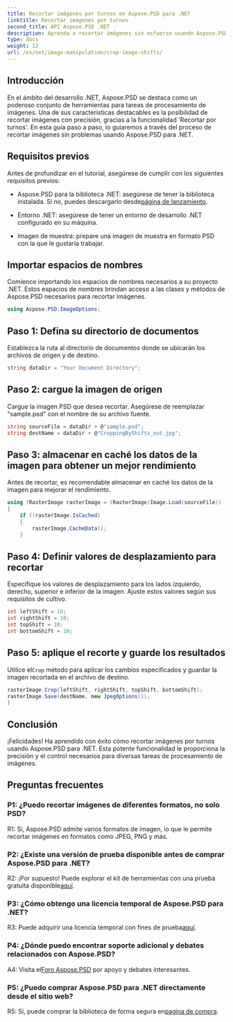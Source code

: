 ```yaml
---
title: Recortar imágenes por turnos en Aspose.PSD para .NET
linktitle: Recortar imágenes por turnos
second_title: API Aspose.PSD .NET
description: Aprenda a recortar imágenes sin esfuerzo usando Aspose.PSD para .NET. Siga nuestra guía paso a paso para realizar ajustes de imagen precisos.
type: docs
weight: 12
url: /es/net/image-manipulation/crop-image-shifts/
---
```

## Introducción

En el ámbito del desarrollo .NET, Aspose.PSD se destaca como un poderoso conjunto de herramientas para tareas de procesamiento de imágenes. Una de sus características destacables es la posibilidad de recortar imágenes con precisión, gracias a la funcionalidad 'Recortar por turnos'. En esta guía paso a paso, lo guiaremos a través del proceso de recortar imágenes sin problemas usando Aspose.PSD para .NET.

## Requisitos previos

Antes de profundizar en el tutorial, asegúrese de cumplir con los siguientes requisitos previos:

-  Aspose.PSD para la biblioteca .NET: asegúrese de tener la biblioteca instalada. Si no, puedes descargarlo desde[página de lanzamiento](https://releases.aspose.com/psd/net/).

- Entorno .NET: asegúrese de tener un entorno de desarrollo .NET configurado en su máquina.

- Imagen de muestra: prepare una imagen de muestra en formato PSD con la que le gustaría trabajar.

## Importar espacios de nombres

Comience importando los espacios de nombres necesarios a su proyecto .NET. Estos espacios de nombres brindan acceso a las clases y métodos de Aspose.PSD necesarios para recortar imágenes.

```csharp
using Aspose.PSD.ImageOptions;
```

## Paso 1: Defina su directorio de documentos

Establezca la ruta al directorio de documentos donde se ubicarán los archivos de origen y de destino.

```csharp
string dataDir = "Your Document Directory";
```

## Paso 2: cargue la imagen de origen

Cargue la imagen PSD que desea recortar. Asegúrese de reemplazar "sample.psd" con el nombre de su archivo fuente.

```csharp
string sourceFile = dataDir + @"sample.psd";
string destName = dataDir + @"CroppingByShifts_out.jpg";
```

## Paso 3: almacenar en caché los datos de la imagen para obtener un mejor rendimiento

Antes de recortar, es recomendable almacenar en caché los datos de la imagen para mejorar el rendimiento.

```csharp
using (RasterImage rasterImage = (RasterImage)Image.Load(sourceFile))
{
    if (!rasterImage.IsCached)
    {
        rasterImage.CacheData();
    }
```

## Paso 4: Definir valores de desplazamiento para recortar

Especifique los valores de desplazamiento para los lados izquierdo, derecho, superior e inferior de la imagen. Ajuste estos valores según sus requisitos de cultivo.

```csharp
int leftShift = 10;
int rightShift = 10;
int topShift = 10;
int bottomShift = 10;
```

## Paso 5: aplique el recorte y guarde los resultados

 Utilice el`Crop` método para aplicar los cambios especificados y guardar la imagen recortada en el archivo de destino.

```csharp
rasterImage.Crop(leftShift, rightShift, topShift, bottomShift);
rasterImage.Save(destName, new JpegOptions());
}
```

## Conclusión

¡Felicidades! Ha aprendido con éxito cómo recortar imágenes por turnos usando Aspose.PSD para .NET. Esta potente funcionalidad le proporciona la precisión y el control necesarios para diversas tareas de procesamiento de imágenes.

## Preguntas frecuentes

### P1: ¿Puedo recortar imágenes de diferentes formatos, no solo PSD?

R1: Sí, Aspose.PSD admite varios formatos de imagen, lo que le permite recortar imágenes en formatos como JPEG, PNG y más.

### P2: ¿Existe una versión de prueba disponible antes de comprar Aspose.PSD para .NET?

 R2: ¡Por supuesto! Puede explorar el kit de herramientas con una prueba gratuita disponible[aquí](https://releases.aspose.com/).

### P3: ¿Cómo obtengo una licencia temporal de Aspose.PSD para .NET?

 R3: Puede adquirir una licencia temporal con fines de prueba[aquí](https://purchase.aspose.com/temporary-license/).

### P4: ¿Dónde puedo encontrar soporte adicional y debates relacionados con Aspose.PSD?

 A4: Visita el[Foro Aspose.PSD](https://forum.aspose.com/c/psd/34) por apoyo y debates interesantes.

### P5: ¿Puedo comprar Aspose.PSD para .NET directamente desde el sitio web?

 R5: Sí, puede comprar la biblioteca de forma segura en[pagina de compra](https://purchase.aspose.com/buy).
